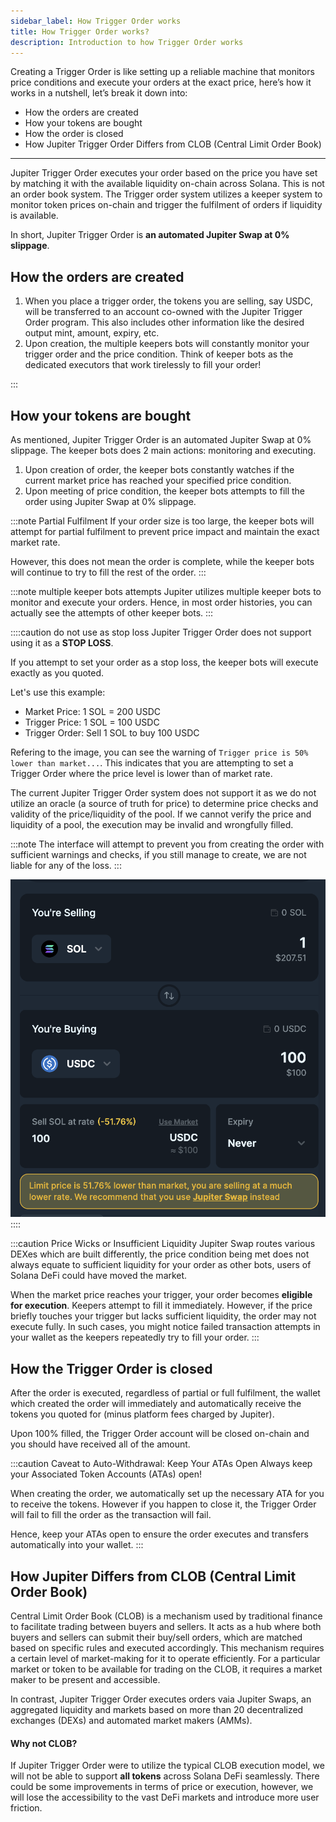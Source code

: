 ```yaml
---
sidebar_label: How Trigger Order works
title: How Trigger Order works?
description: Introduction to how Trigger Order works
---
```


<head>
    <title>How Trigger Order works</title>
    <meta name="twitter:card" content="summary" />
</head>

Creating a Trigger Order is like setting up a reliable machine that monitors price conditions and execute your orders at the exact price, here’s how it works in a nutshell, let’s break it down into:

- How the orders are created
- How your tokens are bought
- How the order is closed
- How Jupiter Trigger Order Differs from CLOB (Central Limit Order Book)

---

Jupiter Trigger Order executes your order based on the price you have set by matching it with the available liquidity on-chain across Solana. This is not an order book system. The Trigger order system utilizes a keeper system to monitor token prices on-chain and trigger the fulfilment of orders if liquidity is available.

In short, Jupiter Trigger Order is **an automated Jupiter Swap at 0% slippage**.

## How the orders are created

1. When you place a trigger order, the tokens you are selling, say USDC, will be transferred to an account co-owned with the Jupiter Trigger Order program. This also includes other information like the desired output mint, amount, expiry, etc.
2. Upon creation, the multiple keepers bots will constantly monitor your trigger order and the price condition. Think of keeper bots as the dedicated executors that work tirelessly to fill your order!

:::

## How your tokens are bought

As mentioned, Jupiter Trigger Order is an automated Jupiter Swap at 0% slippage. The keeper bots does 2 main actions: monitoring and executing.

1. Upon creation of order, the keeper bots constantly watches if the current market price has reached your specified price condition.
2. Upon meeting of price condition, the keeper bots attempts to fill the order using Jupiter Swap at 0% slippage.

:::note Partial Fulfilment
If your order size is too large, the keeper bots will attempt for partial fulfilment to prevent price impact and maintain the exact market rate.

However, this does not mean the order is complete, while the keeper bots will continue to try to fill the rest of the order.
:::

:::note multiple keeper bots attempts
Jupiter utilizes multiple keeper bots to monitor and execute your orders. Hence, in most order histories, you can actually see the attempts of other keeper bots.
:::

::::caution do not use as stop loss
Jupiter Trigger Order does not support using it as a **STOP LOSS**.

If you attempt to set your order as a stop loss, the keeper bots will execute exactly as you quoted.

Let's use this example:

- Market Price: 1 SOL = 200 USDC
- Trigger Price: 1 SOL = 100 USDC
- Trigger Order: Sell 1 SOL to buy 100 USDC

Refering to the image, you can see the warning of `Trigger price is 50% lower than market...`. This indicates that you are attempting to set a Trigger Order where the price level is lower than of market rate.

The current Jupiter Trigger Order system does not support it as we do not utilize an oracle (a source of truth for price) to determine price checks and validity of the price/liquidity of the pool. If we cannot verify the price and liquidity of a pool, the execution may be invalid and wrongfully filled.

:::note
The interface will attempt to prevent you from creating the order with sufficient warnings and checks, if you still manage to create, we are not liable for any of the loss.
:::

![Trigger Order Connect Wallet](../../../static/spot/limit-order/limit-order-stop-loss.png)
::::

:::caution Price Wicks or Insufficient Liquidity
Jupiter Swap routes various DEXes which are built differently, the price condition being met does not always equate to sufficient liquidity for your order as other bots, users of Solana DeFi could have moved the market.

When the market price reaches your trigger, your order becomes **eligible for execution**. Keepers attempt to fill it immediately. However, if the price briefly touches your trigger but lacks sufficient liquidity, the order may not execute fully. In such cases, you might notice failed transaction attempts in your wallet as the keepers repeatedly try to fill your order.
:::

## How the Trigger Order is closed

After the order is executed, regardless of partial or full fulfilment, the wallet which created the order will immediately and automatically receive the tokens you quoted for (minus platform fees charged by Jupiter).

Upon 100% filled, the Trigger Order account will be closed on-chain and you should have received all of the amount.

:::caution Caveat to Auto-Withdrawal: Keep Your ATAs Open
Always keep your Associated Token Accounts (ATAs) open!

When creating the order, we automatically set up the necessary ATA for you to receive the tokens. However if you happen to close it, the Trigger Order will fail to fill the order as the transaction will fail.

Hence, keep your ATAs open to ensure the order executes and transfers automatically into your wallet.
:::

## How Jupiter Differs from CLOB (Central Limit Order Book)

Central Limit Order Book (CLOB) is a mechanism used by traditional finance to facilitate trading between buyers and sellers. It acts as a hub where both buyers and sellers can submit their buy/sell orders, which are matched based on specific rules and executed accordingly. This mechanism requires a certain level of market-making for it to operate efficiently. For a particular market or token to be available for trading on the CLOB, it requires a market maker to be present and accessible.

In contrast, Jupiter Trigger Order executes orders vaia Jupiter Swaps, an aggregated liquidity and markets based on more than 20 decentralized exchanges (DEXs) and automated market makers (AMMs).

#### Why not CLOB?

If Jupiter Trigger Order were to utilize the typical CLOB execution model, we will not be able to support **all tokens** across Solana DeFi seamlessly. There could be some improvements in terms of price or execution, however, we will lose the accessibility to the vast DeFi markets and introduce more user friction.
